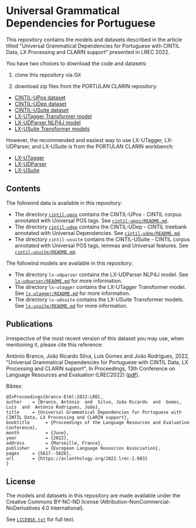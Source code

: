 # Universal Grammatical Dependencies for Portuguese

This repository contains the models and datasets described in the article titled "Universal Grammatical Dependencies for Portuguese with CINTIL Data, LX Processing and CLARIN support" presented in LREC 2022.


You have two choices to download the code and datasets:

1. clone this repository via Git

2. download zip files from the PORTULAN CLARIN repository:

* [CINTIL-UPos dataset](https://hdl.handle.net/21.11129/0000-000E-8B30-F)
* [CINTIL-UDep dataset](https://hdl.handle.net/21.11129/0000-000E-8B2E-3)
* [CINTIL-USuite dataset](https://hdl.handle.net/21.11129/0000-000F-327D-D)
* [LX-UTagger Transformer model](https://hdl.handle.net/21.11129/0000-000E-8B2F-2)
* [LX-UDParser NLP4J model](https://hdl.handle.net/21.11129/0000-000E-8B31-E) 
* [LX-USuite Transformer models](https://hdl.handle.net/21.11129/0000-000F-327C-E)

However, the recommended and easiest way to use LX-UTagger, LX-UDParser, and LX-USuite is from the PORTULAN CLARIN workbench:

* [LX-UTagger](https://portulanclarin.net/workbench/lx-utagger/)
* [LX-UDParser](https://portulanclarin.net/workbench/lx-udparser/)
* [LX-USuite](https://portulanclarin.net/workbench/lx-usuite/)

## Contents

The followind data is available in this repository:

* The directory [`cintil-upos`](./cintil-upos) contains the CINTIL-UPos - CINTIL corpus annotated with Universal POS tags. See [`cintil-upos/README.md`](./cintil-upos/README.md).
* The directory [`cintil-udep`](./cintil-udep) contains the CINTIL-UDep - CINTIL treebank annotated with Universal Dependencies. See [`cintil-udep/README.md`](./cintil-udep/README.md).
* The directory `cintil-usuite` contains the CINTIL-USuite - CINTIL corpus annotated with Universal POS tags, lemmas and Universal features. See [`cintil-usuite/README.md`](./cintil-usuite/README.md).

The followind models are available in this repository:

* The directory `lx-udparser` contains the LX-UDParser NLP4J model.  See [`lx-udparser/README.md`](lx-udparser/README.md) for more information.
* The directory `lx-utagger` contains the LX-UTagger Transformer model.  See [`lx-utagger/README.md`](lx-utagger/README.md) for more information.
* The directory `lx-udsuite` contains the LX-USuite Transformer models.  See [`lx-usuite/README.md`](lx-usuite/README.md) for more information.


## Publications

Irrespective of the most recent version of this dataset you may use, when mentioning it, please cite this reference:

António Branco, João Ricardo Silva, Luís Gomes and João Rodrigues, 2022, "Universal Grammatical Dependencies for Portuguese with CINTIL Data, LX Processing and CLARIN support", In Proceedings, 13th Conference on Language Resources and Evaluation (LREC2022) ([pdf](http://www.lrec-conf.org/proceedings/lrec2022/pdf/2022.lrec-1.603.pdf)).

Bibtex:

    @InProceedings{branco-EtAl:2022:LREC,
    author    = {Branco, António  and  Silva, João Ricardo  and  Gomes, Luís  and  António Rodrigues, João},
    title     = {Universal Grammatical Dependencies for Portuguese with CINTIL Data, LX Processing and CLARIN support},
    booktitle      = {Proceedings of the Language Resources and Evaluation Conference},
    month          = {June},
    year           = {2022},
    address        = {Marseille, France},
    publisher      = {European Language Resources Association},
    pages     = {5617--5626},
    url       = {https://aclanthology.org/2022.lrec-1.603}
    }

## License

The models and datasets in this repository are made available under the Creative Commons BY-NC-ND license (Attribution-NonCommercial-NoDerivatives 4.0 International).

See [`LICENSE.txt`](./LICENSE.txt) for full text.

